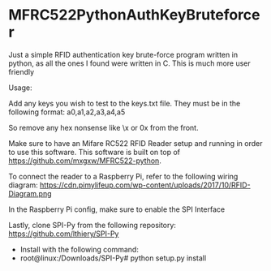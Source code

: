 # MFRC522PythonAuthKeyBruteforcer
Just a simple RFID authentication key brute-force program written in python, as all the ones I found were written in C. This is much more user friendly

Usage:

Add any keys you wish to test to the keys.txt file. They must be in the following format:
a0,a1,a2,a3,a4,a5

So remove any hex nonsense like \x or 0x from the front.

Make sure to have an Mifare RC522 RFID Reader setup and running in order to use this software.
This software is built on top of https://github.com/mxgxw/MFRC522-python.

To connect the reader to a  Raspberry Pi, refer to the following wiring diagram:
https://cdn.pimylifeup.com/wp-content/uploads/2017/10/RFID-Diagram.png

In the Raspberry Pi config, make sure to enable the SPI Interface

Lastly, clone SPI-Py from the following repository:
https://github.com/lthiery/SPI-Py
- Install with the following command:
- root@linux:/Downloads/SPI-Py# python setup.py install
